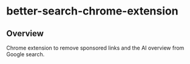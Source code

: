 # better-search-chrome-extension

## Overview
Chrome extension to remove sponsored links and the AI overview from Google search.

